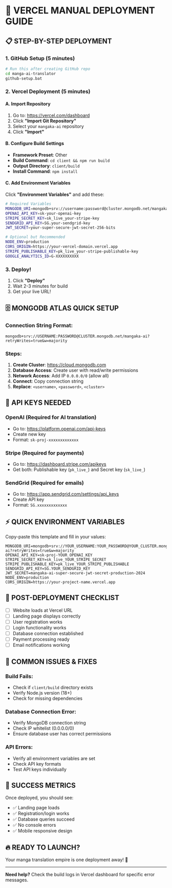 # 🚀 VERCEL MANUAL DEPLOYMENT GUIDE

## 📋 **STEP-BY-STEP DEPLOYMENT**

### **1. GitHub Setup (5 minutes)**
```bash
# Run this after creating GitHub repo
cd manga-ai-translator
github-setup.bat
```

### **2. Vercel Deployment (5 minutes)**

#### **A. Import Repository**
1. Go to: https://vercel.com/dashboard
2. Click **"Import Git Repository"**
3. Select your `mangaka-ai` repository
4. Click **"Import"**

#### **B. Configure Build Settings**
- **Framework Preset**: Other
- **Build Command**: `cd client && npm run build`
- **Output Directory**: `client/build`
- **Install Command**: `npm install`

#### **C. Add Environment Variables**
Click **"Environment Variables"** and add these:

```bash
# Required Variables
MONGODB_URI=mongodb+srv://username:password@cluster.mongodb.net/mangaka-ai
OPENAI_API_KEY=sk-your-openai-key
STRIPE_SECRET_KEY=sk_live_your-stripe-key
SENDGRID_API_KEY=SG.your-sendgrid-key
JWT_SECRET=your-super-secure-jwt-secret-256-bits

# Optional but Recommended
NODE_ENV=production
CORS_ORIGIN=https://your-vercel-domain.vercel.app
STRIPE_PUBLISHABLE_KEY=pk_live_your-stripe-publishable-key
GOOGLE_ANALYTICS_ID=G-XXXXXXXXXX
```

### **3. Deploy!**
1. Click **"Deploy"**
2. Wait 2-3 minutes for build
3. Get your live URL!

## 🗄️ **MONGODB ATLAS QUICK SETUP**

### **Connection String Format:**
```
mongodb+srv://USERNAME:PASSWORD@CLUSTER.mongodb.net/mangaka-ai?retryWrites=true&w=majority
```

### **Steps:**
1. **Create Cluster**: https://cloud.mongodb.com
2. **Database Access**: Create user with read/write permissions
3. **Network Access**: Add IP `0.0.0.0/0` (allow all)
4. **Connect**: Copy connection string
5. **Replace**: `<username>`, `<password>`, `<cluster>`

## 🔑 **API KEYS NEEDED**

### **OpenAI** (Required for AI translation)
- Go to: https://platform.openai.com/api-keys
- Create new key
- Format: `sk-proj-xxxxxxxxxxxxx`

### **Stripe** (Required for payments)
- Go to: https://dashboard.stripe.com/apikeys
- Get both: Publishable key (`pk_live_`) and Secret key (`sk_live_`)

### **SendGrid** (Required for emails)
- Go to: https://app.sendgrid.com/settings/api_keys
- Create API key
- Format: `SG.xxxxxxxxxxxxx`

## ⚡ **QUICK ENVIRONMENT VARIABLES**

Copy-paste this template and fill in your values:

```env
MONGODB_URI=mongodb+srv://YOUR_USERNAME:YOUR_PASSWORD@YOUR_CLUSTER.mongodb.net/mangaka-ai?retryWrites=true&w=majority
OPENAI_API_KEY=sk-proj-YOUR_OPENAI_KEY
STRIPE_SECRET_KEY=sk_live_YOUR_STRIPE_SECRET
STRIPE_PUBLISHABLE_KEY=pk_live_YOUR_STRIPE_PUBLISHABLE
SENDGRID_API_KEY=SG.YOUR_SENDGRID_KEY
JWT_SECRET=mangaka-ai-super-secure-jwt-secret-production-2024
NODE_ENV=production
CORS_ORIGIN=https://your-project-name.vercel.app
```

## 🎯 **POST-DEPLOYMENT CHECKLIST**

- [ ] Website loads at Vercel URL
- [ ] Landing page displays correctly
- [ ] User registration works
- [ ] Login functionality works
- [ ] Database connection established
- [ ] Payment processing ready
- [ ] Email notifications working

## 🚨 **COMMON ISSUES & FIXES**

### **Build Fails:**
- Check if `client/build` directory exists
- Verify Node.js version (18+)
- Check for missing dependencies

### **Database Connection Error:**
- Verify MongoDB connection string
- Check IP whitelist (0.0.0.0/0)
- Ensure database user has correct permissions

### **API Errors:**
- Verify all environment variables are set
- Check API key formats
- Test API keys individually

## 🎉 **SUCCESS METRICS**

Once deployed, you should see:
- ✅ Landing page loads
- ✅ Registration/login works  
- ✅ Database queries succeed
- ✅ No console errors
- ✅ Mobile responsive design

## 🔥 **READY TO LAUNCH?**

Your manga translation empire is one deployment away! 🎌

---

**Need help?** Check the build logs in Vercel dashboard for specific error messages.